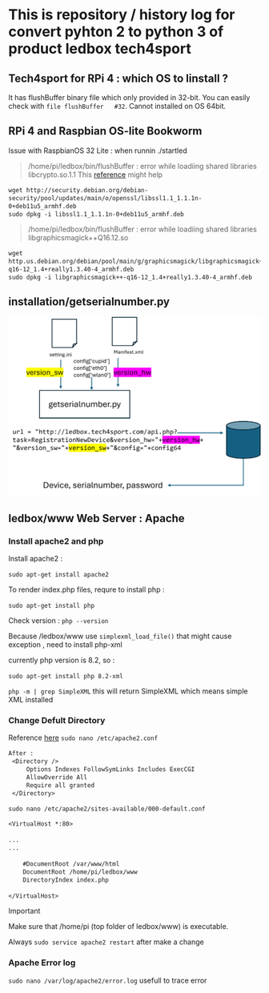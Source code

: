 # This is repository / history log for convert pyhton 2 to python 3 of product ledbox tech4sport
## Tech4sport for RPi 4 : which OS to linstall ?
It has flushBuffer binary file which only provided in 32-bit. You can easily check with `file flushBuffer   #32`.
Cannot installed on OS 64bit.

## RPi 4 and Raspbian OS-lite Bookworm
Issue with RaspbianOS 32 Lite : when runnin ./startled
> /home/pi/ledbox/bin/flushBuffer : error while loadiing shared libraries libcrypto.so.1.1 
This [reference](https://domoticz.com/forum/viewtopic.php?t=40906) might help
```
wget http://security.debian.org/debian-security/pool/updates/main/o/openssl/libssl1.1_1.1.1n-0+deb11u5_armhf.deb
sudo dpkg -i libssl1.1_1.1.1n-0+deb11u5_armhf.deb
```
> /home/pi/ledbox/bin/flushBuffer : error while loadiing shared libraries libgraphicsmagick++Q16.12.so 
```
wget http.us.debian.org/debian/pool/main/g/graphicsmagick/libgraphicsmagick++-q16-12_1.4+really1.3.40-4_armhf.deb
sudo dpkg -i libgraphicsmagick++-q16-12_1.4+really1.3.40-4_armhf.deb
```

## installation/getserialnumber.py

![This is data flow to get serial number as response](/images/getserialnumber.png)


## ledbox/www Web Server : Apache 
### Install apache2 and php
Install apache2 :

`sudo apt-get install apache2`

To render index.php files, requre to install php :

`sudo apt-get install php`

Check version : 
`php --version`

Because /ledbox/www use `simplexml_load_file()` that might cause exception , need to install php-xml

currently php version is 8.2, so :

`sudo apt-get install php 8.2-xml`

`php -m | grep SimpleXML`
this will return SimpleXML which means simple XML installed

### Change Defult Directory
Reference [here](https://askubuntu.com/questions/337874/change-apache-document-root-folder-to-secondary-hard-drive)
`sudo nano /etc/apache2.conf`
```
After :
 <Directory />
     Options Indexes FollowSymLinks Includes ExecCGI
     AllowOverride All
     Require all granted
 </Directory>
```

`sudo nano /etc/apache2/sites-available/000-default.conf`
```
<VirtualHost *:80>

...
...

    #DocumentRoot /var/www/html
    DocumentRoot /home/pi/ledbox/www
    DirectoryIndex index.php

</VirtualHost>
```
> [!IMPORTANT]
> Make sure that /home/pi (top folder of ledbox/www) is executable.
> 
> Always `sudo service apache2 restart` after make a change


### Apache Error log
`sudo nano /var/log/apache2/error.log` usefull to trace error 


